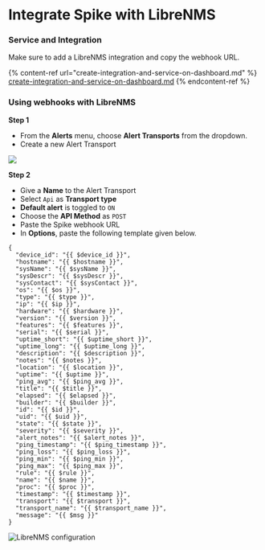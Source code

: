 # Integrate Spike with LibreNMS

### Service and Integration

Make sure to add a LibreNMS integration and copy the webhook URL.

{% content-ref url="create-integration-and-service-on-dashboard.md" %}
[create-integration-and-service-on-dashboard.md](create-integration-and-service-on-dashboard.md)
{% endcontent-ref %}



### Using webhooks with LibreNMS

**Step 1**

* From the **Alerts** menu, choose **Alert Transports** from the dropdown.
* Create a new Alert Transport

![](<../.gitbook/assets/image (114).png>)

**Step 2**

* Give a **Name** to the Alert Transport
* Select `Api` as **Transport type**
* **Default alert** is toggled to `ON`
* Choose the **API Method** as `POST`
* Paste the Spike webhook URL
* In **Options**, paste the following template given below.

```
{
  "device_id": "{{ $device_id }}",
  "hostname": "{{ $hostname }}",
  "sysName": "{{ $sysName }}",
  "sysDescr": "{{ $sysDescr }}",
  "sysContact": "{{ $sysContact }}",
  "os": "{{ $os }}",
  "type": "{{ $type }}",
  "ip": "{{ $ip }}",
  "hardware": "{{ $hardware }}",
  "version": "{{ $version }}",
  "features": "{{ $features }}",
  "serial": "{{ $serial }}",
  "uptime_short": "{{ $uptime_short }}",
  "uptime_long": "{{ $uptime_long }}",
  "description": "{{ $description }}",
  "notes": "{{ $notes }}",
  "location": "{{ $location }}",
  "uptime": "{{ $uptime }}",
  "ping_avg": "{{ $ping_avg }}",
  "title": "{{ $title }}",
  "elapsed": "{{ $elapsed }}",
  "builder": "{{ $builder }}",
  "id": "{{ $id }}",
  "uid": "{{ $uid }}",
  "state": "{{ $state }}",
  "severity": "{{ $severity }}",
  "alert_notes": "{{ $alert_notes }}",
  "ping_timestamp": "{{ $ping_timestamp }}",
  "ping_loss": "{{ $ping_loss }}",
  "ping_min": "{{ $ping_min }}",
  "ping_max": "{{ $ping_max }}",
  "rule": "{{ $rule }}",
  "name": "{{ $name }}",
  "proc": "{{ $proc }}",
  "timestamp": "{{ $timestamp }}",
  "transport": "{{ $transport }}",
  "transport_name": "{{ $transport_name }}",
  "message": "{{ $msg }}"
}
```

![LibreNMS configuration](image.png)

